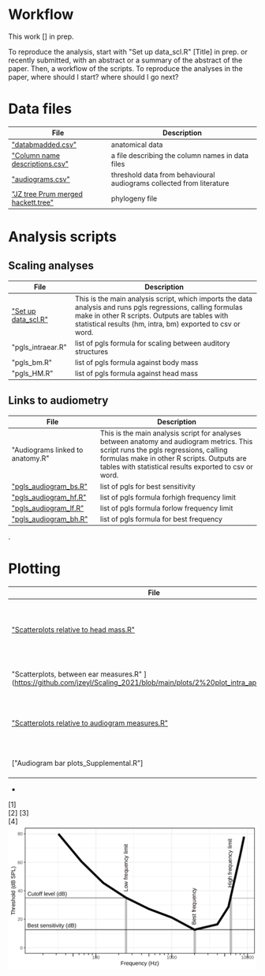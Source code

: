 # Workflow
This work [] in prep.

To reproduce the analysis, start with "Set up data_scl.R"
[Title] in prep. or recently submitted, with an abstract or a summary of the abstract of the paper. Then, a workflow of the scripts. To reproduce the analyses in the paper, where should I start? where should I go next?



# Data files
|File|Description|
|-----|-----|
|["databmadded.csv"](https://github.com/jzeyl/Scaling_2021/blob/main/databmadded.csv)|anatomical data|
|["Column name descriptions.csv"](https://github.com/jzeyl/Scaling_2021/blob/main/Column%20name%20descriptions.csv)|a file describing the column names in data files|
|["audiograms.csv"](https://github.com/jzeyl/Scaling_2021/blob/main/audiograms.csv)|threshold data from behavioural audiograms collected from literature|
|["JZ tree Prum merged hackett.tree"](https://github.com/jzeyl/Scaling_2021/blob/main/JZ%20tree%20Prum%20merged%20hackett.tree)|phylogeny file|

# Analysis scripts
## Scaling analyses

|File|Description|
|-----|-----|
|["Set up data_scl.R"](https://github.com/jzeyl/Scaling_2021/blob/main/Set%20up%20data_scl.R)|This is the main analysis script, which imports the data analysis and runs pgls regressions, calling formulas make in other R scripts. Outputs are tables with statistical results (hm, intra, bm) exported to csv or word.|
|"pgls_intraear.R"|list of pgls formula for scaling between auditory structures|
|"pgls_bm.R"|list of pgls formula against body mass|
|"pgls_HM.R"|list of pgls formula against head mass|

## Links to audiometry

|File|Description|
|-----|-----|
|"Audiograms linked to anatomy.R"|This is the main analysis script for analyses between anatomy and audiogram metrics. This script runs the pgls regressions, calling formulas make in other R scripts. Outputs are tables with statistical results exported to csv or word.|
|["pgls_audiogram_bs.R"](https://github.com/jzeyl/Scaling_2021/blob/main/pgls_audiogram_bs.R)|list of pgls for best sensitivity|
|["pgls_audiogram_hf.R"](https://github.com/jzeyl/Scaling_2021/blob/main/pgls_audiogram_hf.R)|list of pgls formula forhigh frequency limit|
|["pgls_audiogram_lf.R"]((https://github.com/jzeyl/Scaling_2021/blob/main/pgls_audiogram_hf.R))|list of pgls formula forlow frequency limit|
|["pgls_audiogram_bh.R"](https://github.com/jzeyl/Scaling_2021/blob/main/pgls_audiogram_hf.R)|list of pgls formula for best frequency| 

.
                      

# Plotting
|File|Description|
|-----|-----|
 |["Scatterplots relative to head mass.R"  ](https://github.com/jzeyl/Scaling_2021/blob/main/plots/1%20plot%20scatterplots_scl_hm.R)|Plotting of ear measures relative to head mass and body mass|
| "Scatterplots, between ear measures.R"  ](https://github.com/jzeyl/Scaling_2021/blob/main/plots/2%20plot_intra_april%2014.R)|Plotting of ear measure relative to each other|
|["Scatterplots relative to audiogram measures.R"](https://github.com/jzeyl/Scaling_2021/blob/main/plots/3%20plot%20link%20to%20anaomy%20Apr%2013.R)|Plotting of ear measures and audiogram data |
|["Audiogram bar plots_Supplemental.R"]   |Plots for supplemental material|
- 
[1]         
[2] 
[3]        
[4] 
![alt text](Picture1.svg)
<!--![alt text](superorder.png)-->

